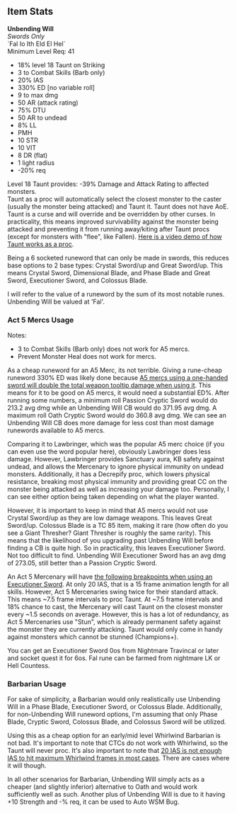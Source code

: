 ## Item Stats
**Unbending Will**\
*Swords Only*\
\`Fal Io Ith Eld El Hel\`\
Minimum Level Req: 41
- 18% level 18 Taunt on Striking
- 3 to Combat Skills (Barb only)
- 20% IAS
- 330% ED \[no variable roll]
- 9 to max dmg
- 50 AR (attack rating)
- 75% DTU
- 50 AR to undead
- 8% LL
- PMH
- 10 STR
- 10 VIT
- 8 DR (flat)
- 1 light radius
- -20% req

Level 18 Taunt provides: -39% Damage and Attack Rating to affected monsters.\
Taunt as a proc will automatically select the closest monster to the caster (usually the monster being attacked) and Taunt it. Taunt does not have AoE. Taunt is a curse and will override and be overridden by other curses. In practicality, this means improved survivability against the monster being attacked and preventing it from running away/kiting after Taunt procs (except for monsters with "flee", like Fallen). [Here is a video demo of how Taunt works as a proc](https://www.youtube.com/watch?v=at6rkCOXj-k).

Being a 6 socketed runeword that can only be made in swords, this reduces base options to 2 base types: Crystal Sword/up and Great Sword/up. This means Crystal Sword, Dimensional Blade, and Phase Blade and Great Sword, Executioner Sword, and Colossus Blade.

I will refer to the value of a runeword by the sum of its most notable runes. Unbending Will be valued at 'Fal'.

### Act 5 Mercs Usage

Notes:
- 3 to Combat Skills (Barb only) does not work for A5 mercs.
- Prevent Monster Heal does not work for mercs.

As a cheap runeword for an A5 Merc, its not terrible. Giving a rune-cheap runeword 330% ED was likely done because [A5 mercs using a one-handed sword will double the total weapon tooltip damage when using it](https://www.theamazonbasin.com/wiki/index.php?title=Barbarian_(mercenary)#Items). This means for it to be good on A5 mercs, it would need a substantial ED%. After running some numbers, a minimum roll Passion Cryptic Sword would do 213.2 avg dmg while an Unbending Will CB would do 371.95 avg dmg. A maximum roll Oath Cryptic Sword would do 360.8 avg dmg. We can see an Unbending Will CB does more damage for less cost than most damage runewords available to A5 mercs.

Comparing it to Lawbringer, which was the popular A5 merc choice (if you can even use the word popular here), obviously Lawbringer does less damage. However, Lawbringer provides Sanctuary aura, KB safety against undead, and allows the Mercenary to ignore physical immunity on undead monsters. Additionally, it has a Decrepify proc, which lowers physical resistance, breaking most physical immunity and providing great CC on the monster being attacked as well as increasing your damage too. Personally, I can see either option being taken depending on what the player wanted.

However, it is important to keep in mind that A5 mercs would not use Crystal Sword/up as they are low damage weapons. This leaves Great Sword/up. Colossus Blade is a TC 85 item, making it rare (how often do you see a Giant Thresher? Giant Thresher is roughly the same rarity). This means that the likelihood of you upgrading past Unbending Will before finding a CB is quite high. So in practicality, this leaves Executioner Sword. Not too difficult to find. Unbending Will Executioner Sword has an avg dmg of 273.05, still better than a Passion Cryptic Sword.

An Act 5 Mercenary will have [the following breakpoints when using an Executioner Sword](https://warren1001.github.io/IAS_Calculator/experimental/?data=eyJjaGFyYWN0ZXIiOjksIndlcmVmb3JtIjoiTm9uZSIsInB3ZWFwb24iOiJFeGVjdXRpb25lciBTd29yZCIsInNraWxsIjoiU3RhbmRhcmQiLCJzd2VhcG9uIjoiQ29sb3NzdXMgQmxhZGUiLCJ0YWJsZXZhciI6InRhYmxlVmFyaWFibGVJQVMiLCJwd2lhcyI6IjAiLCJzd2lhcyI6IjAiLCJpYXMiOiIwIiwiZmFuYXQiOiIwIiwiYm9zIjoiMCIsInd3IjoiMCIsImZyZW56eSI6IjAiLCJoZiI6IjAiLCJkZWNyZXAiOmZhbHNlLCJvbmVoYW5kIjpmYWxzZSwid3NtYnVnIjpmYWxzZX0=). At only 20 IAS, that is a 15 frame animation length for all skills. However, Act 5 Mercenaries swing twice for their standard attack. This means ~7.5 frame intervals to proc Taunt. At ~7.5 frame intervals and 18% chance to cast, the Mercenary will cast Taunt on the closest monster every ~1.5 seconds on average. However, this is has a lot of redundancy, as Act 5 Mercenaries use "Stun", which is already permanent safety against the monster they are currently attacking. Taunt would only come in handy against monsters which cannot be stunned (Champions+).

You can get an Executioner Sword 0os from Nightmare Travincal or later and socket quest it for 6os. Fal rune can be farmed from nightmare LK or Hell Countess.

### Barbarian Usage

For sake of simplicity, a Barbarian would only realistically use Unbending Will in a Phase Blade, Executioner Sword, or Colossus Blade. Additionally, for non-Unbending Will runeword options, I'm assuming that only Phase Blade, Cryptic Sword, Colossus Blade, and Colossus Sword will be utilized.

Using this as a cheap option for an early/mid level Whirlwind Barbarian is not bad. It's important to note that CTCs do not work with Whirlwind, so the Taunt will never proc. It's also important to note that [20 IAS is not enough IAS to hit maximum Whirlwind frames in most cases](https://warren1001.github.io/IAS_Calculator/experimental/?data=eyJjaGFyYWN0ZXIiOjIsIndlcmVmb3JtIjoiTm9uZSIsInB3ZWFwb24iOiJQaGFzZSBCbGFkZSIsInNraWxsIjoiV2hpcmx3aW5kIiwic3dlYXBvbiI6IkNvbG9zc3VzIEJsYWRlIiwidGFibGV2YXIiOiJ0YWJsZVZhcmlhYmxlSUFTIiwicHdpYXMiOiIwIiwic3dpYXMiOiIwIiwiaWFzIjoiMCIsImZhbmF0IjoiMCIsImJvcyI6IjAiLCJ3dyI6IjAiLCJmcmVuenkiOiIwIiwiaGYiOiIwIiwiZGVjcmVwIjpmYWxzZSwib25laGFuZCI6ZmFsc2UsIndzbWJ1ZyI6ZmFsc2V9). There are cases where it will though.

In all other scenarios for Barbarian, Unbending Will simply acts as a cheaper (and slightly inferior) alternative to Oath and would work sufficiently well as such. Another plus of Unbending Will is due to it having +10 Strength and -% req, it can be used to Auto WSM Bug.

